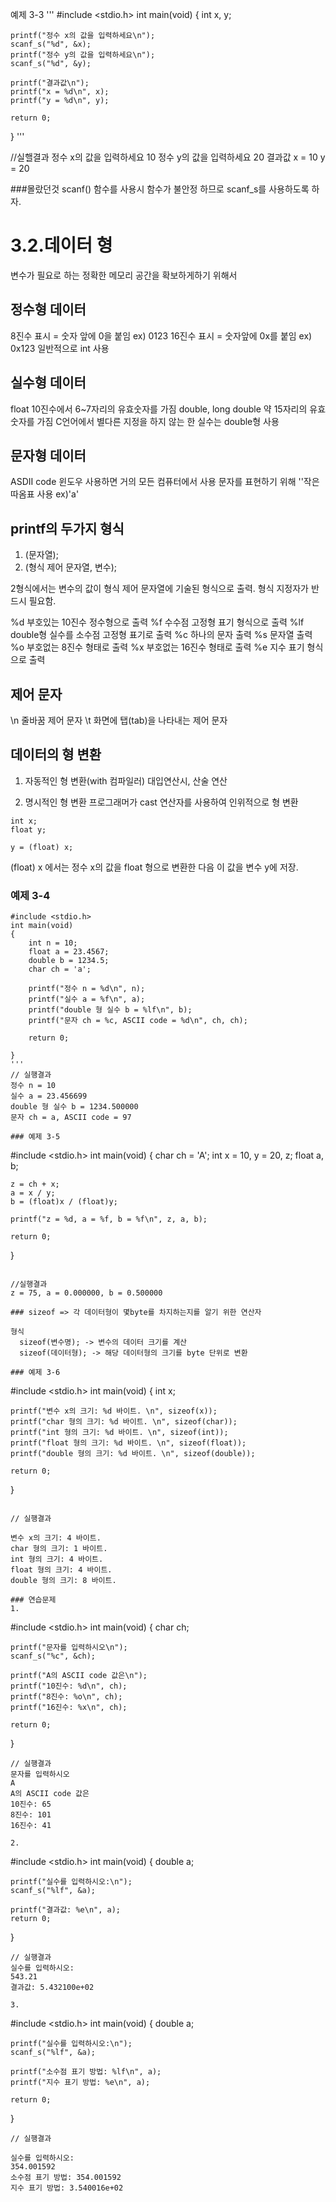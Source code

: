 예제 3-3
'''
#include <stdio.h>
int main(void)
{
	int x, y;

	printf("정수 x의 값을 입력하세요\n");
	scanf_s("%d", &x);
	printf("정수 y의 값을 입력하세요\n");
	scanf_s("%d", &y);

	printf("결과값\n");
	printf("x = %d\n", x);
	printf("y = %d\n", y);

	return 0;
}
'''

//실핼결과
정수 x의 값을 입력하세요
10
정수 y의 값을 입력하세요
20
결과값
x = 10
y = 20

###몰랐던것
scanf() 함수를 사용시 함수가 불안정 하므로 scanf_s를 사용하도록 하자.

# 3.2.데이터 형
변수가 필요로 하는 정확한 메모리 공간을 확보하게하기 위해서

## 정수형 데이터
8진수 표시 = 숫자 앞에 0을 붙임 ex) 0123
16진수 표시 = 숫자앞에 0x를 붙임 ex) 0x123
일반적으로 int 사용

## 실수형 데이터
float 10진수에서 6~7자리의 유효숫자를 가짐
double, long double 약 15자리의 유효숫자를 가짐
C언어에서 별다른 지정을 하지 않는 한 실수는 double형 사용

## 문자형 데이터
ASDII code 윈도우 사용하면 거의 모든 컴퓨터에서 사용
문자를 표현하기 위해 ''작은따옴표 사용 ex)'a'

## printf의 두가지 형식
1. (문자열);
2. (형식 제어 문자열, 변수);

2형식에서는 변수의 값이 형식 제어 문자열에 기술된 형식으로 출력.
형식 지정자가 반드시 필요함.

%d  부호있는 10진수 정수형으로 출력
%f  수수점 고정형 표기 형식으로 출력
%lf  double형 실수를 소수점 고정형 표기로 출력
%c  하나의 문자 출력
%s  문자열 출력
%o  부호없는 8진수 형태로 출력
%x  부호없는 16진수 형태로 출력
%e  지수 표기 형식으로 출력

## 제어 문자
\n  줄바꿈 제어 문자
\t  화면에 탭(tab)을 나타내는 제어 문자

## 데이터의 형 변환
1. 자동적인 형 변환(with 컴파일러)
  대입연산시, 산술 연산
  
2. 명시적인 형 변환
  프로그래머가 cast 연산자를 사용하여 인위적으로 형 변환

  ```
  int x;
  float y;

  y = (float) x;
  ```

(float) x 에서는 정수 x의 값을 float 형으로 변환한 다음 이 값을 변수 y에 저장.

### 예제 3-4

```
#include <stdio.h>
int main(void)
{
	int n = 10;
	float a = 23.4567;
	double b = 1234.5;
	char ch = 'a';

	printf("정수 n = %d\n", n);
	printf("실수 a = %f\n", a);
	printf("double 형 실수 b = %lf\n", b);
	printf("문자 ch = %c, ASCII code = %d\n", ch, ch);

	return 0;

}
'''
// 실행결과 
정수 n = 10
실수 a = 23.456699
double 형 실수 b = 1234.500000
문자 ch = a, ASCII code = 97

### 예제 3-5
```
#include <stdio.h>
int main(void)
{
	char ch = 'A';
	int x = 10, y = 20, z;
	float a, b;

	z = ch + x;
	a = x / y;
	b = (float)x / (float)y;

	printf("z = %d, a = %f, b = %f\n", z, a, b);

	return 0;
}
```

//실행결과
z = 75, a = 0.000000, b = 0.500000

### sizeof => 각 데이터형이 몇byte를 차지하는지를 알기 위한 연산자

형식
  sizeof(변수명); -> 변수의 데이터 크기를 계산
  sizeof(데이터형); -> 해당 데이터형의 크기를 byte 단위로 변환

### 예제 3-6
```
#include <stdio.h>
int main(void)
{
	int x;

	printf("변수 x의 크기: %d 바이트. \n", sizeof(x));
	printf("char 형의 크기: %d 바이트. \n", sizeof(char));
	printf("int 형의 크기: %d 바이트. \n", sizeof(int));
	printf("float 형의 크기: %d 바이트. \n", sizeof(float));
	printf("double 형의 크기: %d 바이트. \n", sizeof(double));

	return 0;
}
```

// 실행결과

변수 x의 크기: 4 바이트.
char 형의 크기: 1 바이트.
int 형의 크기: 4 바이트.
float 형의 크기: 4 바이트.
double 형의 크기: 8 바이트.

### 연습문제
1.
```
#include <stdio.h>
int main(void)
{
	char ch;

	printf("문자를 입력하시오\n");
	scanf_s("%c", &ch);

	printf("A의 ASCII code 값은\n");
	printf("10진수: %d\n", ch);
	printf("8진수: %o\n", ch);
	printf("16진수: %x\n", ch);

	return 0;
}
```
// 실행결과
문자를 입력하시오
A
A의 ASCII code 값은
10진수: 65
8진수: 101
16진수: 41

2.
```
#include <stdio.h>
int main(void)
{
	double a;

	printf("실수를 입력하시오:\n");
	scanf_s("%lf", &a);

	printf("결과값: %e\n", a);
	return 0;

}
```
// 실행결과
실수를 입력하시오:
543.21
결과값: 5.432100e+02

3.
```
#include <stdio.h>
int main(void)
{
	double a;

	printf("실수를 입력하시오:\n");
	scanf_s("%lf", &a);

	printf("소수점 표기 방법: %lf\n", a);
	printf("지수 표기 방법: %e\n", a);

	return 0;

}
```
// 실행결과

실수를 입력하시오:
354.001592
소수점 표기 방법: 354.001592
지수 표기 방법: 3.540016e+02













  






















